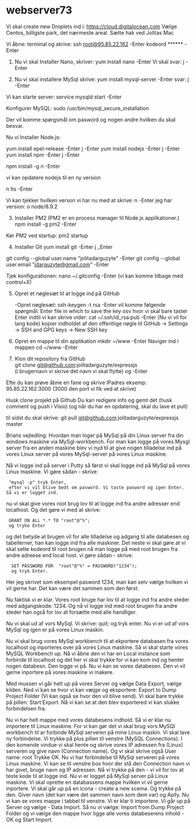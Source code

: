 # webserver73


Vi skal create new Droplets ind i: https://cloud.digitalocean.com
Vælge Centos,  billigste park, det nærmeste areal. Sætte hak ved Jolitas Mac 

Vi åbne: terminal og skrive:
ssh root@95.85.22.162  -Enter
kodeord ******  -Enter

1. Nu vi skal   Installer Nano, skriver:  yum install nano  -Enter
Vi skal svar: j   -Enter

2. Nu vi skal installere MySql
skrive: yum install mysql-server   -Enter
svar: j  -Enter

Vi kan starte server:
service mysqld start -Enter

Konfigurer MySQL:
sudo /usr/bin/mysql_secure_installation

Der vil komme spørgsmål om pasword og nogen andre hvilken du skal besvar. 

Nu vi Installer Node.js:

yum install epel-release -Enter
j -Enter
yum install nodejs  -Enter
j -Enter 
yum install npm  -Enter
j -Enter

npm install -g n  -Enter

vi kan opdatere nodejs til en ny version 

n lts  -Enter

Vi kan tjekker hvilken verson vi har nu med at skrive: n -Enter 
jeg har version: ο node/8.9.2

 3. Installer PM2 (PM2 er en process manager til Node.js applikationer.)
 npm install -g pm2  -Enter

 Kør PM2 ved startup:
 pm2 startup

 4.  Installer Git
 yum install git -Enter
 j _Enter

git config --global user.name "jolitadarguzyte"  -Enter
git config --global user.email "jdarguzyte@gmail.com"  -Enter

Tjek konfigurationen:
nano ~/.gitconfig  -Enter   (vi kan komme tilbage med control+X)

5. Opret et nøglesæt til at logge ind på GitHub

    -Opret nøglesæt:
    ssh-keygen -t rsa         -Enter
vil komme følgende spørgmål: 
    Enter file in which to save the key osv hvor vi skal bare taster Enter 
    indtil vi kan skrive vider:
    cat ~/.ssh/id_rsa.pub  -Enter
    (Nu vi vil for lang kode) 
    kopier indholdet af den offentlige nøgle til
    GitHub -> Settings -> SSH and GPG keys -> New SSH key

6. Opret en mappe til din applikation
     mkdir ~/www   -Enter
 Naviger ind i mappen
     cd ~/www  -Enter

 7. Klon dit repository fra GitHub  
         git clone git@github.com:jolitadarguzyte/expressjs  
           (i brugernavn vi skrive det navn vi skal flytte) og -Enter

 Efte du kan prøve åbne en fane og skrive IPadres eksemp:  95.85.22.162:3000 (3000 den port vi fik ved at skrive)  

 Husk clone projekt på Github 
 Du kan redigere info og gemt det (husk comment og push i Visio)
 (og når du har en opdatering, skal du lave et pull)

 til sidst du skal skrive:
 git pull git@github.com:jolitadarguzyte/expressjs master






           




















Brians vejledling:
Hvordan man loger på MySql på din Linux server fra din windows maskine via MySgl-workbench.
For man kan logge på vores Mysgl server fra en anden maskine blev vi nyd til at give nogen
tilladelse ind på vores Linux server på vores MySql-server på vores Linux maskine.

Nå vi logge ind på server i Putty så først vi skal logge ind på MySql på vores Linux maskine. Vi
gøre sådan - skrive:

     "mysql -p" tryk Enter, 
     efter vi vil blive bedt om pasword. Vi taste pasword og igen Enter. Så vi er logget ind. 
      
nu vi skal give vores root brug lov til at logge ind fra andre adresser end localhost. 
Og det gøre vi med at skrive: 

     GRANT ON ALL *.* TO "root"@"%";
     og tryke Enter

og det betyde at brugen vil for alle tilladelse og adgang til alle databesen og tabellerner,
han kan logge ind fra alle maskiner.
Det neste vi skal gøre at vi skal sette kodeord til root brugen nå man logge på med root brugen 
fra andre adreese end local host.
vi gøre sådan - skrive:

      SET PASSWORD FOR  "root"@"%" = PASSWORD("1234");
      og tryk Enter.

Her jeg skrivet som eksempel pasword 1234, man kan selv vælge hvilken vi vil gerne har. 
Det kan være det sammen som den først.

Nu faktisk vi er klar. Vores root bruge har lov til at logge ind fra andre steder med 
adgangskode: 1234.
Og nå vi logge ind med root brugen fra andre steder han også for lov at forsætte med alle handliger. 

Nu vi skal ud af vors MySql. Vi skrive:
       quit; 
       og tryk enter. Nu vi er ud af vors MySql og igen er på vores Linux maskin. 


 Nu vi skal brug vores MySql workbench til at ekportere databasen fra vores localhost og 
 inporteres over på vores Linux maskine. Så vi skal starte vores MySQL Workbench up. Nå 
 vi åbne den vi har en Local instance som forbinde til localhost og det her vi skal trykke 
 for vi kan kom ind og henter nogen databesn. 
 Den logge vi på.
 Nu vi kan se vores databesen. Den vi vil gerne inportere på vores maskine vi makere.
 
 Med mussen vi går helt up på vores Server og vælge Data Export, vælge kilden. 
 Ned vi kan se hvor vi kan væjge og eksportere:
 Export to Dump Project Folder (Vi kan også se hvor den vil blive send).
 Vi skal bare trykke på pillen: Start Export. Nå vi kan se at den blev exportered 
 vi kan slukke forbindelsen fra.

 Nu vi har helt mappe med vores databesens indhold. Så vi er klar nu importere til Linux maskine. 
 For vi kan gør det vi skal brug vors MySQl workbench til ar forbinde MySql serveren 
 på mine Linux maskin.
 Vi skal lave ny forbindelse. 
 Vi trykke på plus pillen til venstre (MySQL Connections). I den komende vindue
 vi skal hente og skrive vores IP adressen fra (Linux) serveren og give navn (Connection name).
 Og vi skal skrive også User name: root
 Trykke OK. Nu vi har forbindelse til MySql serveren på vores Linux maskine.
 Vi kan se til venstre box hvor der stå den Connection 
 navn vi har givet, bruge navn og IP adressen. Nå vi trykke på den - vi vil for lov at teste
 kode til at logge ind.
 Nu vi er logget på MySql server på Linux maskine.
 Vi skal oprette en databassens mappe hvilken vi vil gerne inportere. 
 Vi skal går up på en icona - create a new scema. 
 Og trykke på den. Giver navn (det kan være det sammen navn som dem var) og Aplly.
 Nu vi kan se vores mappe i tabbel til venstre. Vi er klar ti importere.
 Vi går up på Server og vælge - Data Import. Så nu vi vælge:
 Import from Dump Project Folder og vi vælge den mappe 
 hvor ligge alle vores databeserens inhold - OK og Start Import.




